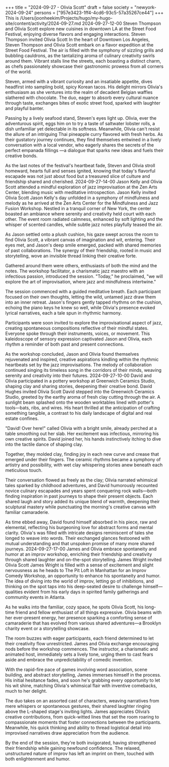 +++
title = "2024-09-27 - Olivia Scott"
draft = false
society = "newyork-2024-09-24"
persons = ["957e3423-1ff4-4cd6-93c5-57a35267ce44"]
+++
This is /Users/joonheekim/Projects/hugo/my-hugo-site/content/activity/2024-09-27.md
2024-09-27-12-00
Steven Thompson and Olivia Scott explore new cuisines in downtown LA at the Street Food Festival, enjoying diverse flavors and engaging interactions.
Steven Thompson invited Olivia Scott
In the heart of Downtown Los Angeles, Steven Thompson and Olivia Scott embark on a flavor expedition at the Street Food Festival. The air is filled with the symphony of sizzling grills and bubbling cauldrons, as the tantalizing aroma of culinary creativity swirls around them. Vibrant stalls line the streets, each boasting a distinct charm, as chefs passionately showcase their gastronomic prowess from all corners of the world.

Steven, armed with a vibrant curiosity and an insatiable appetite, dives headfirst into sampling bold, spicy Korean tacos. His delight mirrors Olivia's enthusiasm as she ventures into the realm of decadent Belgian waffles slathered with chocolate. The duo, eager to absorb every cultural nuance through taste, exchanges bites of exotic street food, sparked with laughter and playful banter.

Passing by a lively seafood stand, Steven's eyes light up. Olivia, ever the adventurous spirit, eggs him on to try a taste of saltwater lobster rolls, a dish unfamiliar yet delectable in its softness. Meanwhile, Olivia can't resist the allure of an intriguing Thai pineapple curry flavored with fresh herbs. As their gustatory journey continues, they find themselves entwined in a lively conversation with a local vendor, who eagerly shares the secrets of the perfect empanada fillings —a dialogue that sparks new ideas and fuels their creative bonds.

As the last notes of the festival's heartbeat fade, Steven and Olivia stroll homeward, hearts full and senses ignited, knowing that today's flavorful escapade was not just about food but a treasured slice of culture and friendship shared and cherished.
2024-09-27-14-00
Jason Kelly and Olivia Scott attended a mindful exploration of jazz improvisation at the Zen Arts Center, blending music with meditative introspection.
Jason Kelly invited Olivia Scott
Jason Kelly's day unfolded in a symphony of mindfulness and melody as he arrived at the Zen Arts Center for the Mindfulness and Jazz Fusion Workshop. Nestled in a tranquil corner of New York, the center boasted an ambiance where serenity and creativity held court with each other. The event room radiated calmness, enhanced by soft lighting and the whisper of scented candles, while subtle jazz notes playfully teased the air.

As Jason settled onto a plush cushion, his gaze swept across the room to find Olivia Scott, a vibrant canvas of imagination and wit, entering. Their eyes met, and Jason's deep smile emerged, packed with shared memories of past collaborations. The synergy of their friendship, rooted in music and storytelling, wove an invisible thread linking their creative forte.

Gathered around them were others, enthusiasts of both the mind and the notes. The workshop facilitator, a charismatic jazz maestro with an infectious passion, introduced the session. "Today," he proclaimed, "we will explore the art of improvisation, where jazz and mindfulness intertwine."

The session commenced with a guided meditative breath. Each participant focused on their own thoughts, letting the wild, untamed jazz draw them into an inner retreat. Jason's fingers gently tapped rhythms on the cushion, echoing the piano keys he knew so well, while Olivia's presence evoked lyrical narratives, each a tale spun in rhythmic harmony.

Participants were soon invited to explore the improvisational aspect of jazz, creating spontaneous compositions reflective of their mindful states. Everyone spoke through their instruments, voices, or movement. This kaleidoscope of sensory expression captivated Jason and Olivia, each rhythm a reminder of both past and present connections.

As the workshop concluded, Jason and Olivia found themselves rejuvenated and inspired, creative aspirations kindling within the rhythmic heartbeats set by the jazz improvisations. The melody of collaboration continued singing its timeless song in the corridors of their minds, weaving serenity and creativity into their futures.
2024-09-27-10-00
David and Olivia participated in a pottery workshop at Greenwich Ceramics Studio, shaping clay and sharing stories, deepening their creative bond.
David Hughes invited Olivia Scott
David stepped into the Greenwich Ceramics Studio, greeted by the earthy aroma of fresh clay cutting through the air. A sunlight beam splashed onto the wooden worktables lined with potter's tools—bats, ribs, and wires. His heart thrilled at the anticipation of crafting something tangible, a contrast to his daily landscape of digital and real estate confines.

"David! Over here!" called Olivia with a bright smile, already perched at a table smoothing out her slab. Her excitement was infectious, mirroring his own creative spirits. David joined her, his hands instinctively itching to dive into the tactile dance of shaping clay.

Together, they molded clay, finding joy in each new curve and crease that emerged under their fingers. The ceramic rhythms became a symphony of artistry and possibility, with wet clay whispering stories anew beneath each meticulous touch. 

Their conversation flowed as freely as the clay; Olivia narrated whimsical tales sparked by childhood adventures, and David humorously recounted novice culinary escapades and years spent conquering rock walls—both finding inspiration in past journeys to shape their present objects. Each shared laugh and story added its unique blend of warmth, deepening their sculptural mastery while punctuating the morning's creative canvas with familiar camaraderie.

As time ebbed away, David found himself absorbed in his piece, raw and elemental, reflecting his burgeoning love for abstract forms and mental clarity. Olivia's was filled with intricate designs reminiscent of tales she longed to weave into words. Their exchanged glances festooned with mutual understanding and that unspoken promise of many more shared journeys.
2024-09-27-17-00
James and Olivia embrace spontaneity and humor at an improv workshop, enriching their friendship and creativity through shared laughter and on-the-spot storytelling.
James Wright invited Olivia Scott
James Wright is filled with a sense of excitement and slight nervousness as he heads to The Pit Loft in Manhattan for an Improv Comedy Workshop, an opportunity to enhance his spontaneity and humor. The idea of diving into the world of improv, letting go of inhibitions, and thinking on the spot taps into his deep-seated desire to challenge himself—qualities evident from his early days in spirited family gatherings and community events in Atlanta.

As he walks into the familiar, cozy space, he spots Olivia Scott, his long-time friend and fellow enthusiast of all things expressive. Olivia beams with her ever-present energy, her presence sparking a comforting sense of camaraderie that has evolved from various shared adventures—a Brooklyn charity event or a storytelling showcase.

The room buzzes with eager participants, each friend determined to let their creativity flow unrestricted. James and Olivia exchange encouraging nods before the workshop commences. The instructor, a charismatic and animated host, immediately sets a lively tone, urging them to cast fears aside and embrace the unpredictability of comedic invention.

With the rapid-fire pace of games involving word association, scene building, and abstract storytelling, James immerses himself in the process. His initial hesitance fades, and soon he's grabbing every opportunity to let his wit shine, matching Olivia's whimsical flair with inventive comebacks, much to her delight.

The duo takes on an assorted cast of characters, weaving narratives from mere whispers or spontaneous gestures, their shared laughter ringing above the L-shaped stage's inviting lights. James appreciates Olivia’s creative contributions, from quick-witted lines that set the room roaring to compassionate moments that foster connections between the participants. Meanwhile, his quick thinking and ability to thread logistical detail into improvised narratives draw appreciation from the audience.

By the end of the session, they're both invigorated, having strengthened their friendship while gaining newfound confidence. The relaxed, unstructured nature of improv has left an imprint on them, touched with both enlightenment and humor.
